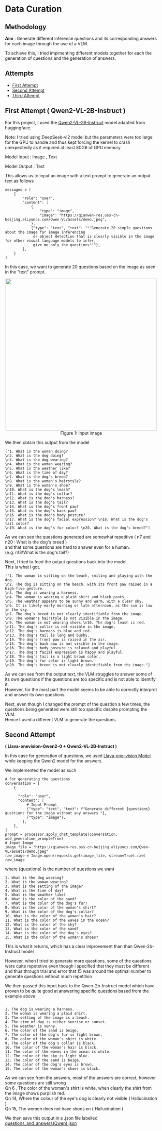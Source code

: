 # Data Curation 

## Methodology

 **Aim** : Generate different inference questions and its corresponding answers for each image through the use of a VLM.

To achieve this, I tried implmenting different models together for each the generation of questions and the generation of answers.

## Attempts 
- [First Attempt](#first-attempt)
- [Second Attempt](#second-attempt)
- [Third Attempt](#third-attempt) 

## First Attempt ( Qwen2-VL-2B-Instruct )

For this project, I used the [Qwen2-VL-2B-Instruct](https://huggingface.co/Qwen/Qwen2-VL-2B-Instruct) model adapted from huggingface. 

Note:
I tried using DeepSeek-vl2 model but the parameters were too large for the GPU to handle and thus kept forcing the kernel to crash unexpectedly as it required at least 80GB of GPU memory

Model Input : Image , Text

Model Output : Text 

This allows us to input an image with a text prompt to generate an output text as follows 

```
messages = [
    {
        "role": "user",
        "content": [
            {
                "type": "image",
                "image": "https://qianwen-res.oss-cn-beijing.aliyuncs.com/Qwen-VL/assets/demo.jpeg",
            },
            {"type": "text", "text": """Generate 20 simple questions about the image for image inferencing
             or object detection that is clearly visible in the image for other visual language models to infer,
             give me only the questions"""},
        ],
    }
]
```
In this case, we want to generate 20 questions based on the image as seen in the "text" prompt. 

<p align="center">
  <img src="https://qianwen-res.oss-cn-beijing.aliyuncs.com/Qwen-VL/assets/demo.jpeg" width="500" />
  <br>Figure 1: Input Image
</p>

We then obtain this output from the model 
```
["1. What is the woman doing?
\n2. What is the dog doing?
\n3. What is the dog wearing?
\n4. What is the woman wearing?
\n5. What is the weather like?
\n6. What is the time of day?
\n7. What is the dog's breed?
\n8. What is the woman's hairstyle?
\n9. What is the woman's shoe?
\n10. What is the dog's leash?
\n11. What is the dog's collar?
\n12. What is the dog's harness?
\n13. What is the dog's tail?
\n14. What is the dog's front paw?
\n15. What is the dog's back paw?
\n16. What is the dog's body posture?
\n17. What is the dog's facial expression? \n18. What is the dog's tail color?
\n19. What is the dog's fur color? \n20. What is the dog's breed?"]
```
As we can see the questions generated are somewhat repetitive ( n7 and n20 : What is the dog's breed )\
and that some questions are hard to answer even for a human.\
(e.g. n13\What is the dog's tail?)

Next, I tried to feed the output questions back into the model.\
This is what i got.
```
["1. The woman is sitting on the beach, smiling and playing with the dog.
\n2. The dog is sitting on the beach, with its front paw raised in a high-five gesture.
\n3. The dog is wearing a harness.
\n4. The woman is wearing a plaid shirt and black pants.
\n5. The weather appears to be sunny and warm, with a clear sky.
\n6. It is likely early morning or late afternoon, as the sun is low in the sky.
\n7. The dog's breed is not clearly identifiable from the image.
\n8. The woman's hairstyle is not visible in the image.
\n9. The woman is not wearing shoes.\n10. The dog's leash is red.
\n11. The dog's collar is not visible in the image.
\n12. The dog's harness is blue and red.
\n13. The dog's tail is long and bushy.
\n14. The dog's front paw is raised in the air.
\n15. The dog's back paw is not visible in the image.
\n16. The dog's body posture is relaxed and playful.
\n17. The dog's facial expression is happy and playful.
\n18. The dog's tail is a light brown color.
\n19. The dog's fur color is light brown.
\n20. The dog's breed is not clearly identifiable from the image."]
```
As we can see from the output text, the VLM struggles to answer some of its own questions if the questions are too specific and is not able to identify it.\
However, for the most part the model seems to be able to correctly interpret and answer its own questions.

Next, even though I changed the prompt of the question a few times, the questions being generated were still too specific despite prompting the VLM.\
Hence I used a different VLM to generate the questions.

## Second Attempt 
**( Llava-onevision-Qwen2-0 + Qwen2-VL-2B-Instruct )**

In this case for generation of questions, we used [Llava-one-vision Model](https://huggingface.co/llava-hf/llava-onevision-qwen2-0.5b-ov-hf)\
while keeping the Qwen2 model for the answers.

We implemented the model as such
```
# For generating the questions
conversation = [
    {

      "role": "user",
      "content": [
          # Input Prompt 
          {"type": "text", "text": f"Generate different {questions} questions for the image without any answers "},
          {"type": "image"}, 
        ],
    },
]
prompt = processor.apply_chat_template(conversation, add_generation_prompt=True)
# Input Image
image_file = "https://qianwen-res.oss-cn-beijing.aliyuncs.com/Qwen-VL/assets/demo.jpeg"
raw_image = Image.open(requests.get(image_file, stream=True).raw)
raw_image
```
where {questions} is the number of questions we want
```
1. What is the dog wearing?
2. What is the woman wearing?
3. What is the setting of the image?
4. What is the time of day?
5. What is the weather like?
6. What is the color of the sand?
7. What is the color of the dog's fur?
8. What is the color of the woman's shirt?
9. What is the color of the dog's collar?
10. What is the color of the woman's hair?
11. What is the color of the waves in the ocean?
12. What is the color of the sky?
13. What is the color of the sand?
14. What is the color of the dog's eyes?
15. What is the color of the woman's shoes?
```
This is what it returns, which has a clear improvement than than Qwen-2b-Instruct model 

However, when I tried to generate more questions, some of the questions were quite repetetive even though I specified that they must be different\
and thus through trial and error that 15 was around the optimal number to generate questions without much repetition 

We then passed this input back to the Qwen-2b-Instruct model which have proven to be quite good at answering specific questions based from the example above
```

1. The dog is wearing a harness.
2. The woman is wearing a plaid shirt.
3. The setting of the image is a beach.
4. The time of day is either sunrise or sunset.
5. The weather is sunny.
6. The color of the sand is beige.
7. The color of the dog's fur is light brown.
8. The color of the woman's shirt is white.
9. The color of the dog's collar is black.
10. The color of the woman's hair is black.
11. The color of the waves in the ocean is white.
12. The color of the sky is light blue.
13. The color of the sand is beige.
14. The color of the dog's eyes is brown.
15. The color of the woman's shoes is black.
```
As we can see from the answers, most of the answers are correct, however some questions are still wrong\
Qn 6 , The color of the woman's shirt is white, when clearly the shirt from the image shows purplish red.\
Qn 14, Where the colour of the eye's dog is clearly not visible ( Hallucination )\
Qn 15, The women does not have shoes on ( Hallucination )

We then save this output in a .json file labelled [questions_and_answers(Qwen).json](https://github.com/DCMZ88/internship/blob/main/Week%206/questions_answers(Qwen).json)


